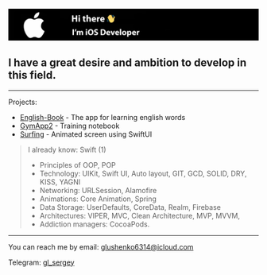 
![header](https://github.com/GlushchenkoSergei/GlushchenkoSergei/blob/main/header.png?raw=true)
## I have a great desire and ambition to develop in this field.
___
  Projects:
  + [English-Book](https://github.com/GlushchenkoSergei/English-Book) - The app for learning english words
  + [GymApp2](https://github.com/GlushchenkoSergei/GymApp2) - Training notebook
  + [Surfing](https://github.com/GlushchenkoSergei/Surfing) - Animated screen using SwiftUI

> I already know: Swift (1)
  > - Principles of OOP, POP
  > - Technology: UIKit, Swift UI, Auto layout, GIT, GCD, SOLID, DRY, KISS, YAGNI
  > - Networking: URLSession, Alamofire
  > - Animations: Core Animation, Spring
  > - Data Storage: UserDefaults, CoreData, Realm, Firebase
  > - Architectures: VIPER, MVC, Clean Architecture, MVP, MVVM,
  > - Addiction managers: CocoaPods.
  ___
  You can reach me by email: glushenko6314@icloud.com
  
  Telegram: [gl_sergey](https://t.me/gl_sergeyy)
